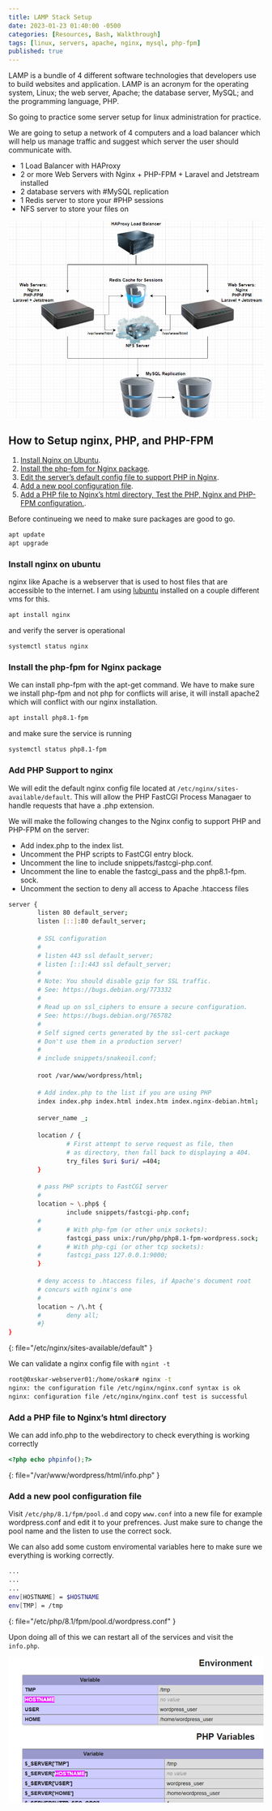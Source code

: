 ```yaml
---
title: LAMP Stack Setup
date: 2023-01-23 01:40:00 -0500
categories: [Resources, Bash, Walkthrough]
tags: [linux, servers, apache, nginx, mysql, php-fpm]
published: true
---
```


LAMP is a bundle of 4 different software technologies that developers use to build websites and application. LAMP is an acronym for the operating system, Linux; the web server, Apache; the database server, MySQL; and the programming language, PHP.

So going to practice some server setup for linux administration for practice.

We are going to setup a network of 4 computers and a load balancer which will help us manage traffic and suggest which server the user should communicate with. 

- 1 Load Balancer with HAProxy
- 2 or more Web Servers with Nginx + PHP-FPM + Laravel and Jetstream installed
- 2 database servers with #MySQL replication
- 1 Redis server to store your #PHP sessions
- NFS server to store your files on

![Stack Setup](/assets/stack-setup.png)


## How to Setup nginx, PHP, and PHP-FPM

1. [Install Nginx on Ubuntu](#install-nginx-on-ubuntu).
2. [Install the php-fpm for Nginx package](#install-the-php-fpm-for-nginx-package).
3. [Edit the server’s default config file to support PHP in Nginx](#add-php-support-to-nginx).
4. [Add a new pool configuration file](#add-a-new-pool-configuration-file).
5. [Add a PHP file to Nginx’s html directory, Test the PHP, Nginx and PHP-FPM configuration.](#add-a-php-file-to-nginxs-html-directory).

Before continueing we need to make sure packages are good to go.

```bash
apt update
apt upgrade
```

### Install nginx on ubuntu


nginx like Apache is a webserver that is used to host files that are accessible to the internet. I am using [lubuntu](https://lubuntu.me/) installed on a couple different vms for this.

```bash
apt install nginx
```

and verify the server is operational

```bash
systemctl status nginx
```

### Install the php-fpm for Nginx package

We can install php-fpm with the apt-get command. We have to make sure we install php-fpm and not php for conflicts will arise, it will install apache2 which will conflict with our nginx installation.

```bash
apt install php8.1-fpm
```

and make sure the service is running

```bash
systemctl status php8.1-fpm
```

### Add PHP Support to nginx

We will edit the default nginx config file located at `/etc/nginx/sites-available/default`. This will allow the PHP FastCGI Process Managaer to handle requests that have a .php extension.

We will make the following changes to the Nginx config to support PHP and PHP-FPM on the server:

- Add index.php to the index list.
- Uncomment the PHP scripts to FastCGI entry block.
- Uncomment the line to include snippets/fastcgi-php.conf.
- Uncomment the line to enable the fastcgi_pass and the php8.1-fpm. sock.
- Uncomment the section to deny all access to Apache .htaccess files

```bash
server {
        listen 80 default_server;
        listen [::]:80 default_server;

        # SSL configuration
        #
        # listen 443 ssl default_server;
        # listen [::]:443 ssl default_server;
        #
        # Note: You should disable gzip for SSL traffic.
        # See: https://bugs.debian.org/773332
        #
        # Read up on ssl_ciphers to ensure a secure configuration.
        # See: https://bugs.debian.org/765782
        #
        # Self signed certs generated by the ssl-cert package
        # Don't use them in a production server!
        #
        # include snippets/snakeoil.conf;

        root /var/www/wordpress/html;

        # Add index.php to the list if you are using PHP
        index index.php index.html index.htm index.nginx-debian.html;

        server_name _;

        location / {
                # First attempt to serve request as file, then
                # as directory, then fall back to displaying a 404.
                try_files $uri $uri/ =404;
        }

        # pass PHP scripts to FastCGI server
        #
        location ~ \.php$ {
                include snippets/fastcgi-php.conf;
        #
        #       # With php-fpm (or other unix sockets):
                fastcgi_pass unix:/run/php/php8.1-fpm-wordpress.sock;
        #       # With php-cgi (or other tcp sockets):
        #       fastcgi_pass 127.0.0.1:9000;
        }

        # deny access to .htaccess files, if Apache's document root
        # concurs with nginx's one
        #
        location ~ /\.ht {
        #       deny all;
        #}
}
```
{: file="/etc/nginx/sites-available/default" }

We can validate a nginx config file with `ngint -t`

```bash
root@0xskar-webserver01:/home/oskar# nginx -t
nginx: the configuration file /etc/nginx/nginx.conf syntax is ok
nginx: configuration file /etc/nginx/nginx.conf test is successful
```

### Add a PHP file to Nginx’s html directory

We can add info.php to the webdirectory to check everything is working correctly

```php
<?php echo phpinfo();?>
```
{: file="/var/www/wordpress/html/info.php" }

### Add a new pool configuration file

Visit `/etc/php/8.1/fpm/pool.d` and copy `www.conf` into a new file for example wordpress.conf and edit it to your prefrences. Just make sure to change the pool name and the listen to use the correct sock.

We can also add some custom enviromental variables here to make sure we everything is working correctly.

```bash
...
...
...
env[HOSTNAME] = $HOSTNAME
env[TMP] = /tmp
```
{: file="/etc/php/8.1/fpm/pool.d/wordpress.conf" }

Upon doing all of this we can restart all of the services and visit the `info.php`.

![lamp php-fpm setup](/assets/lamp-stack-php-fpm02.png)
